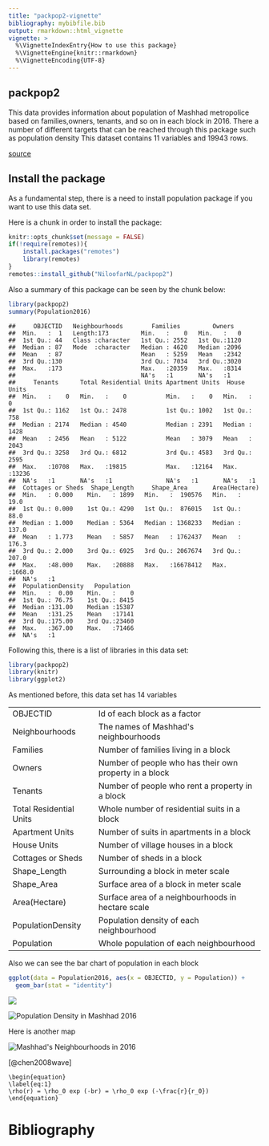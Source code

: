 ```yaml
---
title: "packpop2-vignette"
bibliography: mybibfile.bib
output: rmarkdown::html_vignette
vignette: >
  %\VignetteIndexEntry{How to use this package}
  %\VignetteEngine{knitr::rmarkdown}
  %\VignetteEncoding{UTF-8}
---
```

## packpop2

This data provides information about population of Mashhad metropolice based on families,owners, tenants, and so on in each block in 2016. There a number of different targets that can be reached through this package such as population density This dataset contains 11 variables and 19943 rows.

[source](https://amar.org.ir/)

## Install the package

As a fundamental step, there is a need to install population package if you want to use this data set.

Here is a chunk in order to install the package:


```r
knitr::opts_chunk$set(message = FALSE)
if(!require(remotes)){
    install.packages("remotes")
    library(remotes)
}
remotes::install_github("NiloofarNL/packpop2")
```

Also a summary of this package can be seen by the chunk below:


```r
library(packpop2)
summary(Population2016)
```

```
##     OBJECTID   Neighbourhoods        Families         Owners    
##  Min.   :  1   Length:173         Min.   :    0   Min.   :   0  
##  1st Qu.: 44   Class :character   1st Qu.: 2552   1st Qu.:1120  
##  Median : 87   Mode  :character   Median : 4620   Median :2096  
##  Mean   : 87                      Mean   : 5259   Mean   :2342  
##  3rd Qu.:130                      3rd Qu.: 7034   3rd Qu.:3020  
##  Max.   :173                      Max.   :20359   Max.   :8314  
##                                   NA's   :1       NA's   :1     
##     Tenants      Total Residential Units Apartment Units  House Units   
##  Min.   :    0   Min.   :    0           Min.   :    0   Min.   :    0  
##  1st Qu.: 1162   1st Qu.: 2478           1st Qu.: 1002   1st Qu.:  758  
##  Median : 2174   Median : 4540           Median : 2391   Median : 1428  
##  Mean   : 2456   Mean   : 5122           Mean   : 3079   Mean   : 2043  
##  3rd Qu.: 3258   3rd Qu.: 6812           3rd Qu.: 4583   3rd Qu.: 2595  
##  Max.   :10708   Max.   :19815           Max.   :12164   Max.   :13236  
##  NA's   :1       NA's   :1               NA's   :1       NA's   :1      
##  Cottages or Sheds  Shape_Length     Shape_Area       Area(Hectare)   
##  Min.   : 0.000    Min.   : 1899   Min.   :  190576   Min.   :  19.0  
##  1st Qu.: 0.000    1st Qu.: 4290   1st Qu.:  876015   1st Qu.:  88.0  
##  Median : 1.000    Median : 5364   Median : 1368233   Median : 137.0  
##  Mean   : 1.773    Mean   : 5857   Mean   : 1762437   Mean   : 176.3  
##  3rd Qu.: 2.000    3rd Qu.: 6925   3rd Qu.: 2067674   3rd Qu.: 207.0  
##  Max.   :48.000    Max.   :20888   Max.   :16678412   Max.   :1668.0  
##  NA's   :1                                                            
##  PopulationDensity   Population   
##  Min.   :  0.00    Min.   :    0  
##  1st Qu.: 76.75    1st Qu.: 8415  
##  Median :131.00    Median :15387  
##  Mean   :131.25    Mean   :17141  
##  3rd Qu.:175.00    3rd Qu.:23460  
##  Max.   :367.00    Max.   :71466  
##  NA's   :1
```

Following this, there is a list of libraries in this data set:


```r
library(packpop2)
library(knitr)
library(ggplot2)
```

As mentioned before, this data set has 14 variables

|                         |                                                        |
|-------------------------|--------------------------------------------------------|
| OBJECTID                | Id of each block as a factor                           |
| Neighbourhoods          | The names of Mashhad's neighbourhoods                  |
| Families                | Number of families living in a block                   |
| Owners                  | Number of people who has their own property in a block |
| Tenants                 | Number of people who rent a property in a block        |
| Total Residential Units | Whole number of residential suits in a block           |
| Apartment Units         | Number of suits in apartments in a block               |
| House Units             | Number of village houses in a block                    |
| Cottages or Sheds       | Number of sheds in a block                             |
| Shape_Length            | Surrounding a block in meter scale                     |
| Shape_Area              | Surface area of a block in meter scale                 |
| Area(Hectare)           | Surface area of a neighbourhoods in hectare scale      |
| PopulationDensity       | Population density of each neighbourhood               |
| Population              | Whole population of each neighbourhood                 |

Also we can see the bar chart of population in each block


```r
ggplot(data = Population2016, aes(x = OBJECTID, y = Population)) + 
  geom_bar(stat = "identity")
```

![](C:/Users/bahman.notebook/AppData/Local/Temp/Rtmpu0iUC3/preview-17fc1a997802.dir/packpop2_files/figure-html/unnamed-chunk-2-1.png)<!-- -->

![Population Density in Mashhad 2016](MashhadDensity.png)

Here is another map


![Mashhad's Neighbourhoods in 2016](MashhadNeighbours.png)

[@chen2008wave]

```{=tex}
\begin{equation}
\label{eq:1}
\rho(r) = \rho_0 exp (-br) = \rho_0 exp (-\frac{r}{r_0})
\end{equation}
```
# Bibliography
